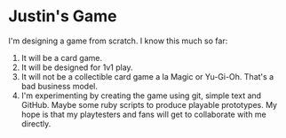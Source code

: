 # Justin's Game

I'm designing a game from scratch. I know this much so far:

1. It will be a card game.
2. It will be designed for 1v1 play.
3. It will not be a collectible card game a la Magic or Yu-Gi-Oh. That's a bad business model.
4. I'm experimenting by creating the game using git, simple text and GitHub. Maybe some ruby scripts to produce playable prototypes. My hope is that my playtesters and fans will get to collaborate with me directly.